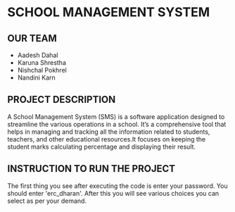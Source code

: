 # SCHOOL MANAGEMENT SYSTEM

## OUR TEAM
* Aadesh Dahal
* Karuna Shrestha
* Nishchal Pokhrel
* Nandini Karn
  
## PROJECT DESCRIPTION
A School Management System (SMS) is a software application designed to streamline the various operations in a school. It’s a comprehensive tool that helps in managing and tracking all the information related to students, teachers, and other educational resources.It focuses on keeping the student marks calculating percentage and displaying their result.

## INSTRUCTION TO RUN THE PROJECT
The first thing you see after executing the code is enter your password. You  should enter 'erc_dharan'. After this you will see various choices you can select as per your demand.

